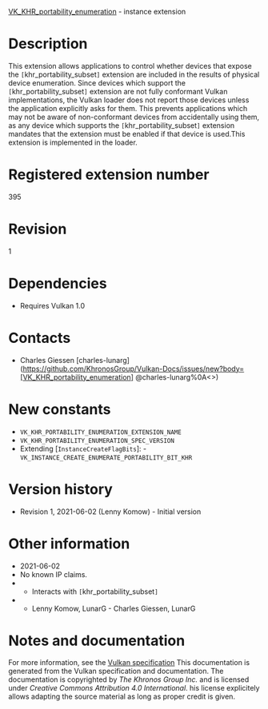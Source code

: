 [VK_KHR_portability_enumeration](https://www.khronos.org/registry/vulkan/specs/1.3-extensions/man/html/VK_KHR_portability_enumeration.html) - instance extension

# Description
This extension allows applications to control whether devices that expose
the `[`khr_portability_subset`]` extension are included in the results
of physical device enumeration.
Since devices which support the `[`khr_portability_subset`]` extension
are not fully conformant Vulkan implementations, the Vulkan loader does not
report those devices unless the application explicitly asks for them.
This prevents applications which may not be aware of non-conformant devices
from accidentally using them, as any device which supports the
`[`khr_portability_subset`]` extension mandates that the extension
must be enabled if that device is used.This extension is implemented in the loader.

# Registered extension number
395

# Revision
1

# Dependencies
- Requires Vulkan 1.0

# Contacts
- Charles Giessen [charles-lunarg](https://github.com/KhronosGroup/Vulkan-Docs/issues/new?body=[VK_KHR_portability_enumeration] @charles-lunarg%0A<<Here describe the issue or question you have about the VK_KHR_portability_enumeration extension>>)

# New constants
- `VK_KHR_PORTABILITY_ENUMERATION_EXTENSION_NAME`
- `VK_KHR_PORTABILITY_ENUMERATION_SPEC_VERSION`
- Extending [`InstanceCreateFlagBits`]:  - `VK_INSTANCE_CREATE_ENUMERATE_PORTABILITY_BIT_KHR`

# Version history
- Revision 1, 2021-06-02 (Lenny Komow)  - Initial version

# Other information
* 2021-06-02
* No known IP claims.
*   - Interacts with `[`khr_portability_subset`]` 
*   - Lenny Komow, LunarG  - Charles Giessen, LunarG
# Notes and documentation
For more information, see the [Vulkan specification](https://www.khronos.org/registry/vulkan/specs/1.3-extensions/html/vkspec.html)
This documentation is generated from the Vulkan specification and documentation.
The documentation is copyrighted by *The Khronos Group Inc.* and is licensed under *Creative Commons Attribution 4.0 International*.
his license explicitely allows adapting the source material as long as proper credit is given.
        
